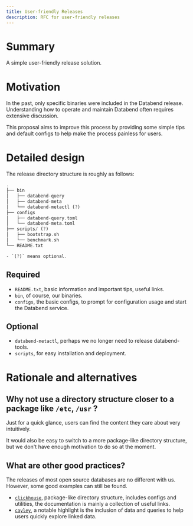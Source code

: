 ```yaml
---
title: User-friendly Releases
description: RFC for user-friendly releases
---
```


# Summary

A simple user-friendly release solution.

# Motivation

In the past, only specific binaries were included in the Databend release. Understanding how to operate and maintain Databend often requires extensive discussion.

This proposal aims to improve this process by providing some simple tips and default configs to help make the process painless for users.

# Detailed design

The release directory structure is roughly as follows:

```rust
.
├── bin
│   ├── databend-query
│   ├── databend-meta
│   └── databend-metactl (?)
├── configs
│   ├── databend-query.toml
│   └── databend-meta.toml
├── scripts/ (?)
│   ├── bootstrap.sh
│   └── benchmark.sh
└── README.txt

- `(?)` means optional.
```

## Required

- `README.txt`, basic information and important tips, useful links.
- `bin`, of course, our binaries.
- `configs`, the basic configs, to prompt for configuration usage and start the Databend service.

## Optional

- `databend-metactl`, perhaps we no longer need to release databend-tools.
- `scripts`, for easy installation and deployment.

# Rationale and alternatives

## Why not use a directory structure closer to a package like `/etc`, `/usr` ?

Just for a quick glance, users can find the content they care about very intuitively.

It would also be easy to switch to a more package-like directory structure, but we don't have enough motivation to do so at the moment.

## What are other good practices?

The releases of most open source databases are no different with us. However, some good examples can still be found.

- [`clickhouse`](https://github.com/ClickHouse/ClickHouse/releases), package-like directory structure, includes configs and utilities, the documentation is mainly a collection of useful links.
- [`cayley`](https://github.com/cayleygraph/cayley/releases/), a notable highlight is the inclusion of data and queries to help users quickly explore linked data.
